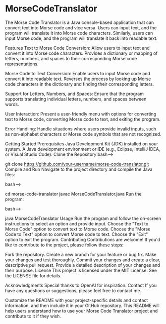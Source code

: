 # MorseCodeTranslator
The Morse Code Translator is a Java console-based application that can convert text into Morse code and vice versa. Users can input text, and the program will translate it into Morse code characters. Similarly, users can input Morse code, and the program will translate it back into readable text.

Features
Text to Morse Code Conversion: Allow users to input text and convert it into Morse code characters. Provides a dictionary or mapping of letters, numbers, and spaces to their corresponding Morse code representations.

Morse Code to Text Conversion: Enable users to input Morse code and convert it into readable text. Reverses the process by looking up Morse code characters in the dictionary and finding their corresponding letters.

Support for Letters, Numbers, and Spaces: Ensure that the program supports translating individual letters, numbers, and spaces between words.

User Interaction: Present a user-friendly menu with options for converting text to Morse code, converting Morse code to text, and exiting the program.

Error Handling: Handle situations where users provide invalid inputs, such as non-alphabet characters or Morse code symbols that are not recognized.

Getting Started
Prerequisites
Java Development Kit (JDK) installed on your system.
A Java development environment or IDE (e.g., Eclipse, IntelliJ IDEA, or Visual Studio Code).
Clone the Repository
bash-->

git clone https://github.com/your-username/morse-code-translator.git
Compile and Run
Navigate to the project directory and compile the Java files:

bash-->

cd morse-code-translator
javac MorseCodeTranslator.java
Run the program:

bash-->

java MorseCodeTranslator
Usage
Run the program and follow the on-screen instructions to select an option and provide input.
Choose the "Text to Morse Code" option to convert text to Morse code.
Choose the "Morse Code to Text" option to convert Morse code to text.
Choose the "Exit" option to exit the program.
Contributing
Contributions are welcome! If you'd like to contribute to the project, please follow these steps:

Fork the repository.
Create a new branch for your feature or bug fix.
Make your changes and test thoroughly.
Commit your changes and create a clear, descriptive pull request.
Provide a detailed description of your changes and their purpose.
License
This project is licensed under the MIT License. See the LICENSE file for details.

Acknowledgments
Special thanks to OpenAI for inspiration.
Contact
If you have any questions or suggestions, please feel free to contact me.

Customize the README with your project-specific details and contact information, and then include it in your GitHub repository. This README will help users understand how to use your Morse Code Translator project and contribute to it if they wish.




